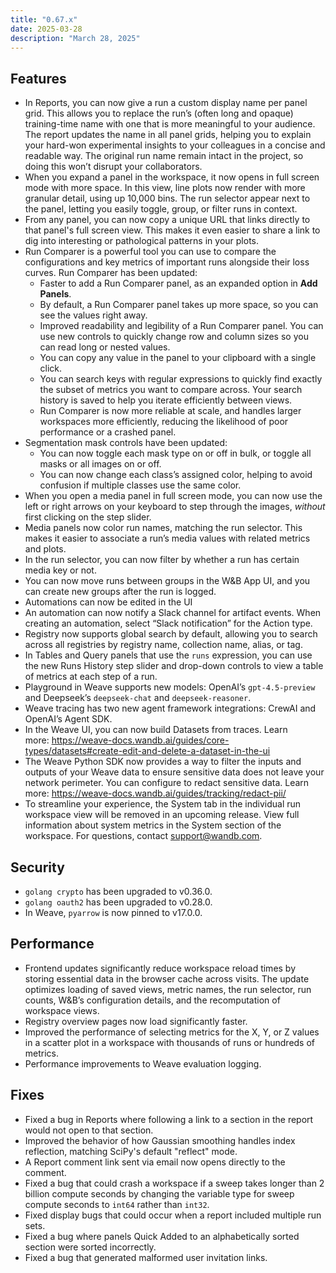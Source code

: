```yaml
---
title: "0.67.x"
date: 2025-03-28
description: "March 28, 2025"
---
```


## Features

- In Reports, you can now give a run a custom display name per panel grid. This allows you to replace the run’s (often long and opaque) training-time name with one that is more meaningful to your audience. The report updates the name in all panel grids, helping you to explain your hard-won experimental insights to your colleagues in a concise and readable way. The original run name remain intact in the project, so doing this won’t disrupt your collaborators.
- When you expand a panel in the workspace, it now opens in full screen mode with more space. In this view, line plots now render with more granular detail, using up 10,000 bins. The run selector appear next to the panel, letting you easily toggle, group, or filter runs in context.
- From any panel, you can now copy a unique URL that links directly to that panel's full screen view. This makes it even easier to share a link to dig into interesting or pathological patterns in your plots.
- Run Comparer is a powerful tool you can use to compare the configurations and key metrics of important runs alongside their loss curves. Run Comparer has been updated:
    - Faster to add a Run Comparer panel, as an expanded option in **Add Panels**.
    - By default, a Run Comparer panel takes up more space, so you can see the values right away.
    - Improved readability and legibility of a Run Comparer panel. You can use new controls to quickly change row and column sizes so you can read long or nested values.
    - You can copy any value in the panel to your clipboard with a single click.
    - You can search keys with regular expressions to quickly find exactly the subset of metrics you want to compare across. Your search history is saved to help you iterate efficiently between views.
    - Run Comparer is now more reliable at scale, and handles larger workspaces more efficiently, reducing the likelihood of poor performance or a crashed panel.
- Segmentation mask controls have been updated:
    - You can now toggle each mask type on or off in bulk, or toggle all masks or all images on or off.
    - You can now change each class’s assigned color, helping to avoid confusion if multiple classes use the same color.
- When you open a media panel in full screen mode, you can now use the left or right arrows on your keyboard to step through the images, *without* first clicking on the step slider.
- Media panels now color run names, matching the run selector. This makes it easier to associate a run’s media values with related metrics and plots.
- In the run selector, you can now filter by whether a run has certain media key or not.
- You can now move runs between groups in the W&B App UI, and you can create new groups after the run is logged.
- Automations can now be edited in the UI
- An automation can now notify a Slack channel for artifact events. When creating an automation, select “Slack notification” for the Action type.
- Registry now supports global search by default, allowing you to search across all registries by registry name, collection name, alias, or tag.
- In Tables and Query panels that use the `runs` expression, you can use the new Runs History step slider and drop-down controls to view a table of metrics at each step of a run.
- Playground in Weave supports new models: OpenAI’s `gpt-4.5-preview`  and Deepseek’s `deepseek-chat` and `deepseek-reasoner`.
- Weave tracing has two new agent framework integrations: CrewAI and OpenAI’s Agent SDK.
- In the Weave UI, you can now build Datasets from traces. Learn more: https://weave-docs.wandb.ai/guides/core-types/datasets#create-edit-and-delete-a-dataset-in-the-ui
- The Weave Python SDK now provides a way to filter the inputs and outputs of your Weave data to ensure sensitive data does not leave your network perimeter. You can configure to redact sensitive data. Learn more: https://weave-docs.wandb.ai/guides/tracking/redact-pii/
- To streamline your experience, the System tab in the individual run workspace view will be removed in an upcoming release. View full information about system metrics in the System section of the workspace. For questions, contact [support@wandb.com](mailto:support@wandb.com).

## Security

- `golang crypto` has been upgraded to v0.36.0.
- `golang oauth2` has been upgraded to v0.28.0.
- In Weave, `pyarrow` is now pinned to v17.0.0.

## Performance

- Frontend updates significantly reduce workspace reload times by storing essential data in the browser cache across visits. The update optimizes loading of saved views, metric names, the run selector, run counts, W&B’s configuration details, and the recomputation of workspace views.
- Registry overview pages now load significantly faster.
- Improved the performance of selecting metrics for the X, Y, or Z values in a scatter plot in a workspace with thousands of runs or hundreds of metrics.
- Performance improvements to Weave evaluation logging.

## Fixes

- Fixed a bug in Reports where following a link to a section in the report would not open to that section.
- Improved the behavior of how Gaussian smoothing handles index reflection, matching SciPy's default "reflect" mode.
- A Report comment link sent via email now opens directly to the comment.
- Fixed a bug that could crash a workspace if a sweep takes longer than 2 billion compute seconds by changing the variable type for sweep compute seconds to `int64` rather than `int32`.
- Fixed display bugs that could occur when a report included multiple run sets.
- Fixed a bug where panels Quick Added to an alphabetically sorted section were sorted incorrectly.
- Fixed a bug that generated malformed user invitation links.
